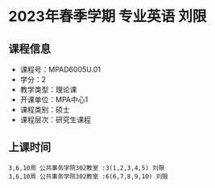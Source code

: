 # 2023年春季学期 专业英语 刘限






## 课程信息

- 课程号：MPAD6005U.01
- 学分：2
- 教学类型：理论课
- 开课单位：MPA中心1
- 课程类别：硕士
- 课程层次：研究生课程

## 上课时间

```
3,6,10周 公共事务学院302教室 :3(1,2,3,4,5) 刘限
3,6,10周 公共事务学院302教室 :6(6,7,8,9,10) 刘限
```

